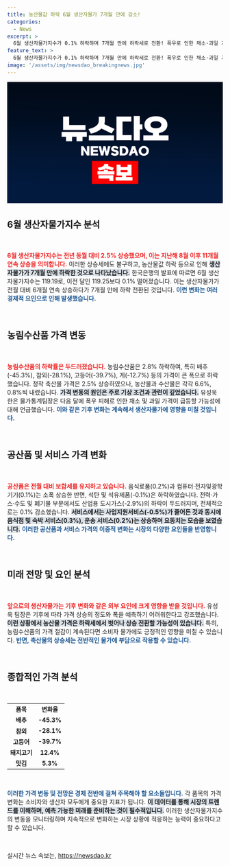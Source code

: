 ```yaml
---
title: 농산물값 하락 6월 생산자물가 7개월 만에 감소!
categories:
  - News
excerpt: >
  6월 생산자물가지수가 0.1% 하락하며 7개월 만에 하락세로 전환! 폭우로 인한 채소·과일 가격 상승 우려, 향후 물가에 미치는 영향은? 클릭해서 자세히 알아보세요!
feature_text: >
  6월 생산자물가지수가 0.1% 하락하며 7개월 만에 하락세로 전환! 폭우로 인한 채소·과일 가격 상승 우려, 향후 물가에 미치는 영향은? 클릭해서 자세히 알아보세요!
image: '/assets/img/newsdao_breakingnews.jpg'
---
```


<p><img src="/assets/img/newsdao_breakingnews.jpg" alt="bookingtag 속보" /></p>

<h2 data-ke-size="size26">6월 생산자물가지수 분석</h2>

<p data-ke-size="size16">&nbsp;</p>

<p><b><span style="color: #ee2323;">6월 생산자물가지수는 전년 동월 대비 2.5% 상승했으며, 이는 지난해 8월 이후 11개월 연속 상승을 의미합니다.</span></b> 이러한 상승세에도 불구하고, 농산물값 하락 등으로 인해 <b><span style="background-color: #21538527;">생산자물가가 7개월 만에 하락한 것으로 나타났습니다.</span></b> 한국은행의 발표에 따르면 6월 생산자물가지수는 119.19로, 이전 달인 119.25보다 0.1% 떨어졌습니다. 이는 생산자물가가 전월 대비 6개월 연속 상승하다가 7개월 만에 하락 전환된 것입니다. <b><span style="color: #1a5490;">이런 변화는 여러 경제적 요인으로 인해 발생했습니다.</span></b></p>

<p data-ke-size="size16">&nbsp;</p>

<h2 data-ke-size="size26">농림수산품 가격 변동</h2>

<p data-ke-size="size16">&nbsp;</p>

<p><b><span style="color: #ee2323;">농림수산품의 하락률은 두드러졌습니다.</span></b> 농림수산품은 2.8% 하락하여, 특히 배추(-45.3%), 참외(-28.1%), 고등어(-39.7%), 게(-12.7%) 등의 가격이 큰 폭으로 하락했습니다. 정작 축산물 가격은 2.5% 상승하였으나, 농산물과 수산물은 각각 6.6%, 0.8%씩 내렸습니다. <b><span style="background-color: #21538527;">가격 변동의 원인은 주로 기상 조건과 관련이 깊었습니다.</span></b> 유성욱 한은 물가통계팀장은 다음 달에 폭우 피해로 인한 채소 및 과일 가격이 급등할 가능성에 대해 언급했습니다. <b><span style="color: #1a5490;">이와 같은 기후 변화는 계속해서 생산자물가에 영향을 미칠 것입니다.</span></b></p>

<p data-ke-size="size16">&nbsp;</p>

<h2 data-ke-size="size26">공산품 및 서비스 가격 변화</h2>

<p data-ke-size="size16">&nbsp;</p>

<p><b><span style="color: #ee2323;">공산품은 전월 대비 보합세를 유지하고 있습니다.</span></b> 음식료품(0.2%)과 컴퓨터·전자및광학기기(0.1%)는 소폭 상승한 반면, 석탄 및 석유제품(-0.1%)은 하락하였습니다. 전력·가스·수도 및 폐기물 부문에서도 산업용 도시가스(-2.9%)의 하락이 두드러지며, 전체적으로는 0.1% 감소했습니다. <b><span style="background-color: #21538527;">서비스에서는 사업지원서비스(-0.5%)가 줄어든 것과 동시에 음식점 및 숙박 서비스(0.3%), 운송 서비스(0.2%)는 상승하며 요동치는 모습을 보였습니다.</span></b> <b><span style="color: #1a5490;">이러한 공산품과 서비스 가격의 이중적 변화는 시장의 다양한 요인들을 반영합니다.</span></b></p>

<p data-ke-size="size16">&nbsp;</p>

<h2 data-ke-size="size26">미래 전망 및 요인 분석</h2>

<p data-ke-size="size16">&nbsp;</p>

<p><b><span style="color: #ee2323;">앞으로의 생산자물가는 기후 변화와 같은 외부 요인에 크게 영향을 받을 것입니다.</span></b> 유성욱 팀장은 기후에 따라 가격 상승의 정도와 폭을 예측하기 어려워한다고 강조했습니다. <b><span style="background-color: #21538527;">이런 상황에서 농산물 가격은 하락세에서 벗어나 상승 전환할 가능성이 있습니다.</span></b> 특히, 농림수산품의 가격 절감이 계속된다면 소비자 물가에도 긍정적인 영향을 미칠 수 있습니다. <b><span style="color: #1a5490;">반면, 축산물의 상승세는 전반적인 물가에 부담으로 작용할 수 있습니다.</span></b></p>

<p data-ke-size="size16">&nbsp;</p>

<h2 data-ke-size="size26">종합적인 가격 분석</h2>

<p data-ke-size="size16">&nbsp;</p>

<table>
<tr>
<td style="text-align: center; height: 17px;"><b>품목</b></td>
<td style="text-align: center; height: 17px;"><b>변화율</b></td>
</tr>
<tr>
<td style="text-align: center; height: 17px;"><b>배추</b></td>
<td style="text-align: center; height: 17px;"><b>-45.3%</b></td>
</tr>
<tr>
<td style="text-align: center; height: 17px;"><b>참외</b></td>
<td style="text-align: center; height: 17px;"><b>-28.1%</b></td>
</tr>
<tr>
<td style="text-align: center; height: 17px;"><b>고등어</b></td>
<td style="text-align: center; height: 17px;"><b>-39.7%</b></td>
</tr>
<tr>
<td style="text-align: center; height: 17px;"><b>돼지고기</b></td>
<td style="text-align: center; height: 17px;"><b>12.4%</b></td>
</tr>
<tr>
<td style="text-align: center; height: 17px;"><b>맛김</b></td>
<td style="text-align: center; height: 17px;"><b>5.3%</b></td>
</tr>
</table>

<p data-ke-size="size16">&nbsp;</p>

<p><b><span style="color: #1a5490;">이러한 가격 변동 및 전망은 경제 전반에 걸쳐 주목해야 할 요소들입니다.</span></b> 각 품목의 가격 변화는 소비자와 생산자 모두에게 중요한 지표가 됩니다. <b><span style="background-color: #21538527;">이 데이터를 통해 시장의 트렌드를 이해하며, 예측 가능한 미래를 준비하는 것이 필수적입니다.</span></b> 이러한 생산자물가지수의 변동을 모니터링하며 지속적으로 변화하는 시장 상황에 적응하는 능력이 중요하다고 할 수 있습니다. </p>

<p data-ke-size="size16">&nbsp;</p>
실시간 뉴스 속보는, <a href="https://newsdao.kr" rel="dofollow">https://newsdao.kr</a>


